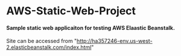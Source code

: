 # AWS-Static-Web-Project
#### Sample static web applicaiton for testing AWS Elaastic Beanstalk.
  Site can be accessed from "http://ha357246-env.us-west-2.elasticbeanstalk.com/index.html"
